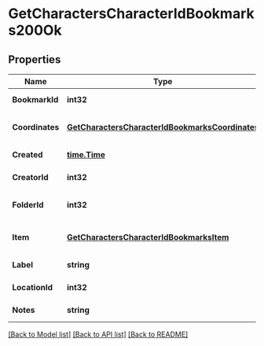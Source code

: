 # GetCharactersCharacterIdBookmarks200Ok

## Properties
Name | Type | Description | Notes
------------ | ------------- | ------------- | -------------
**BookmarkId** | **int32** | bookmark_id integer | [default to null]
**Coordinates** | [**GetCharactersCharacterIdBookmarksCoordinates**](get_characters_character_id_bookmarks_coordinates.md) |  | [optional] [default to null]
**Created** | [**time.Time**](time.Time.md) | created string | [default to null]
**CreatorId** | **int32** | creator_id integer | [default to null]
**FolderId** | **int32** | folder_id integer | [optional] [default to null]
**Item** | [**GetCharactersCharacterIdBookmarksItem**](get_characters_character_id_bookmarks_item.md) |  | [optional] [default to null]
**Label** | **string** | label string | [default to null]
**LocationId** | **int32** | location_id integer | [default to null]
**Notes** | **string** | notes string | [default to null]

[[Back to Model list]](../README.md#documentation-for-models) [[Back to API list]](../README.md#documentation-for-api-endpoints) [[Back to README]](../README.md)


